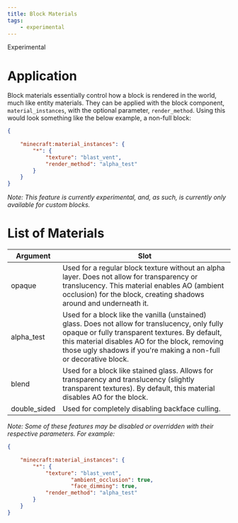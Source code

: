 ```yaml
---
title: Block Materials
tags:
    - experimental
---
```


<Label color="yellow">Experimental</Label>

# Application

Block materials essentially control how a block is rendered in the world, much like entity materials. They can be applied with the block component, `material_instances`, with the optional parameter, `render_method`. Using this would look something like the below example, a non-full block:

<CodeHeader></CodeHeader>

```json
{
    
    "minecraft:material_instances": {
		"*": {
			"texture": "blast_vent",
			"render_method": "alpha_test"
		}
	}
}
```
*Note: This feature is currently experimental, and, as such, is currently only available for custom blocks.*

# List of Materials
| Argument     | Slot                                                                                                                                                                                                                                                              |
| ------------ | ----------------------------------------------------------------------------------------------------------------------------------------------------------------------------------------------------------------------------------------------------------------- |
| opaque       | Used for a regular block texture without an alpha layer. Does not allow for transparency or translucency. This material enables AO (ambient occlusion) for the block, creating shadows around and underneath it.                                                  |
| alpha_test   | Used for a block like the vanilla (unstained) glass. Does not allow for translucency, only fully opaque or fully transparent textures. By default, this material disables AO for the block, removing those ugly shadows if you're making a non-full or decorative block. |
| blend        | Used for a block like stained glass. Allows for transparency and translucency (slightly transparent textures). By default, this material disables AO for the block.                                |
| double_sided | Used for completely disabling backface culling.                                                                                                                                                                                                   |

*Note: Some of these features may be disabled or overridden with their respective parameters. For example:*

<CodeHeader></CodeHeader>

```json
{
    
    "minecraft:material_instances": {
		"*": {
		    "texture": "blast_vent",
                    "ambient_occlusion": true,
                    "face_dimming": true,
		    "render_method": "alpha_test"
		}
	}
}
```
